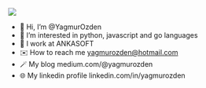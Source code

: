 ![](https://komarev.com/ghpvc/?username=your-github-username&style=flat-square)
- 👋 Hi, I’m @YagmurOzden
- 👀 I’m interested in python, javascript and go languages
- 💞️ I work at ANKASOFT
- ✉️ How to reach me yagmurozden@hotmail.com
- 🪄 My blog medium.com/@yagmurozden
- 🌐 My linkedin profile linkedin.com/in/yagmurozden

<!---
YagmurOzden/YagmurOzden is a ✨ special ✨ repository because its `README.md` (this file) appears on your GitHub profile.
You can click the Preview link to take a look at your changes.
--->

